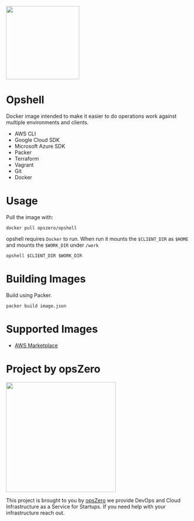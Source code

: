 <img src="http://assets.opszero.com.s3.amazonaws.com/images/Opshell.png" width="200px" />

# Opshell

Docker image intended to make it easier to do operations work against
multiple environments and clients.

 - AWS CLI
 - Google Cloud SDK
 - Microsoft Azure SDK
 - Packer
 - Terraform
 - Vagrant
 - Git
 - Docker

# Usage

Pull the image with:

```
docker pull opszero/opshell
```

opshell requires `Docker` to run. When run it mounts the `$CLIENT_DIR` as
`$HOME` and mounts the `$WORK_DIR` under `/work`

```
opshell $CLIENT_DIR $WORK_DIR
```

# Building Images

Build using Packer.

```
packer build image.json
```

# Supported Images

 - [AWS Marketplace](https://aws.amazon.com/marketplace/pp/B075CLZTFG?qid=1504899558989&sr=0-2&ref_=srh_res_product_title)

# Project by opsZero

<a href="https://www.opszero.com"><img src="http://assets.opszero.com.s3.amazonaws.com/images/opszero_11_29_2016.png" width="300px"/></a>

This project is brought to you by [opsZero](https://www.opszero.com) we
provide DevOps and Cloud Infrastructure as a Service for Startups. If you
need help with your infrastructure reach out.
